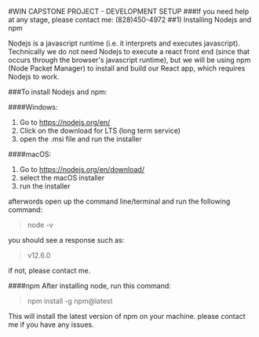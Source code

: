 #WIN CAPSTONE PROJECT - DEVELOPMENT SETUP
###If you need help at any stage, please contact me: (828)450-4972
##1) Installing Nodejs and npm

Nodejs is a javascript runtime (i.e. it interprets and executes javascript). Technically we do not need Nodejs to execute a react front end (since that occurs through the browser's javascript runtime), but we will be using npm (Node Packet Manager) to install and build our React app, which requires Nodejs to work.

###To install Nodejs and npm:

####Windows:
1) Go to https://nodejs.org/en/
2) Click on the download for LTS (long term service)
3) open the .msi file and run the installer

####macOS:
1) Go to https://nodejs.org/en/download/
2) select the macOS installer
3) run the installer

afterwords open up the command line/terminal and run the following command:

> node -v

you should see a response such as:
> v12.6.0

if not, please contact me.

####npm
After installing node, run this command:

> npm install -g npm@latest

This will install the latest version of npm on your machine. 
please contact me if you have any  issues.
